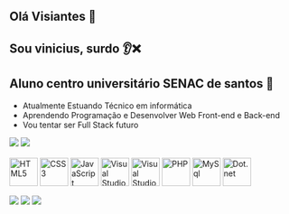 ## Olá Visiantes 🤙
## Sou vinicius, surdo 👂❌
## Aluno centro universitário SENAC de santos 🏦

- Atualmente Estuando Técnico em informática
- Aprendendo Programação e Desenvolver Web Front-end e Back-end
- Vou tentar ser Full Stack futuro 

<div>
<a herf="https://github.com/viniEvoTech">
  <img heigth="180em" src="https://github-readme-status.vercel.app/api?username=viniEvoTech&show_icons=false&theme=dracula&inclube_all_commits=true&count_private=true"/>
  <img heigth="180em" src="https://github-readme-status.vercel.app/api/top-langs/?username=viniEvoTech&layout=compact&langs_count=16&therme=dracula"/>
  </div>
  <br>
  
<div style="display: inline_black">
  <img align="center" alt="HTML5" heigth="50" width="50" src="https://cdn.jsdelivr.net/gh/devicons/devicon/icons/html5/html5-original.svg" />
<img align="center" alt="CSS3" heigth="50" width="50" src="https://cdn.jsdelivr.net/gh/devicons/devicon/icons/css3/css3-original.svg" />
  <img align="center" alt="JavaScript" heigth="50" width="50" src="https://cdn.jsdelivr.net/gh/devicons/devicon/icons/javascript/javascript-original.svg" />
  <img align="center" alt="Visual Studio Code" heigth="50" width="50" src="https://cdn.jsdelivr.net/gh/devicons/devicon/icons/vscode/vscode-original.svg" />
<img align="center" alt="Visual Studio C#" heigth="50" width="50" src="https://cdn.jsdelivr.net/gh/devicons/devicon/icons/csharp/csharp-original.svg" />
  <img align="center" alt="PHP" heigth="50" width="50" src="https://cdn.jsdelivr.net/gh/devicons/devicon/icons/php/php-original.svg" />
  <img align="center" alt="MySql" heigth="50" width="50" src="https://cdn.jsdelivr.net/gh/devicons/devicon/icons/mysql/mysql-original-wordmark.svg" />
  <img align="center" alt="Dot.net" heigth="50" width="50" src="https://cdn.jsdelivr.net/gh/devicons/devicon/icons/dot-net/dot-net-original-wordmark.svg" />
  </div>
  <br>
  
  <div>
<a href="mailto:contato@brunovinicius03.com"><img src="https://img.shields.io/badge/Gmail-D14836?style=for-the-badge&logo=gmail&logoColor=white" target="_blank"></a>
  <a href="https://www.instagram.com/vinni.pavan"><img src="https://img.shields.io/badge/Instagram-E4405F?style=for-the-badge&logo=instagram&logoColor=white" target="_blank"></a>
      <a href="https://www.linkedin.com/in/vinicius-b-pavan-6a078524a/"><img src="https://img.shields.io/badge/LinkedIn-0077B5?style=for-the-badge&logo=linkedin&logoColor=white" target="_blank"></a>
  </div>


